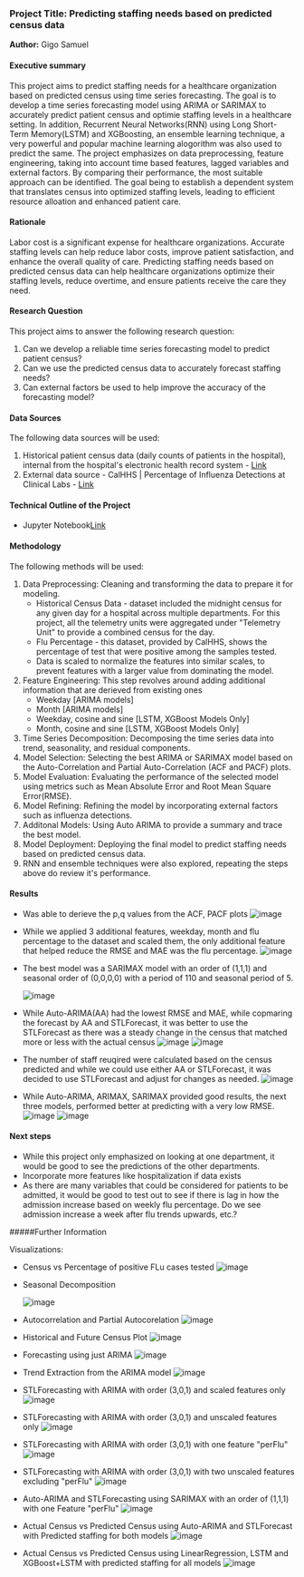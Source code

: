 ### Project Title: Predicting staffing needs based on predicted census data
**Author:** Gigo Samuel

#### Executive summary
This project aims to predict staffing needs for a healthcare organization based on predicted census using time series forecasting. The goal is to develop a time series forecasting model using ARIMA or SARIMAX to accurately predict patient census and optimie staffing levels in a healthcare setting. In addition, Recurrent Neural Networks(RNN) using Long Short-Term Memory(LSTM) and XGBoosting, an ensemble learning technique, a very powerful and popular machine learning alogorithm was also used to predict the same. The project emphasizes on data preprocessing, feature engineering, taking into account time based features, lagged variables and external factors. By comparing their performance, the most suitable approach can be identified. The goal being to establish a dependent system that translates census into optimized staffing levels, leading to efficient resource alloation and enhanced patient care.

#### Rationale
Labor cost is a significant expense for healthcare organizations. Accurate staffing levels can help reduce labor costs, improve patient satisfaction, and enhance the overall quality of care. Predicting staffing needs based on predicted census data can help healthcare organizations optimize their staffing levels, reduce overtime, and ensure patients receive the care they need.

#### Research Question
This project aims to answer the following research question:
1. Can we develop a reliable time series forecasting model to predict patient census?
2. Can we use the predicted census data to accurately forecast staffing needs?
3. Can external factors be used to help improve the accuracy of the forecasting model?


#### Data Sources
The following data sources will be used:
1. Historical patient census data (daily counts of patients in the hospital), internal from the hospital's electronic health record system - [Link](https://github.com/githubgscoder/UCBerkeley_MLAI_Capstone/blob/1eb7a5e079662d5f0cdf0a1334c444457b9d3c4d/data/census.xlsx)
2. External data source - CalHHS | Percentage of Influenza Detections at Clinical Labs - [Link](https://data.chhs.ca.gov/dataset/respiratory-virus-weekly-report/resource/877467c6-ace4-4ccd-9d83-079c8c968d5a)

#### Technical Outline of the Project
- Jupyter Notebook[Link](https://github.com/githubgscoder/UCBerkeley_MLAI_Capstone/blob/5dcab1897fac145b3d39992832bae7181a76b744/Capstone_GS.ipynb)

#### Methodology
The following methods will be used:
1. Data Preprocessing: Cleaning and transforming the data to prepare it for modeling.
   - Historical Census Data - dataset included the midnight census for any given day for a hospital across multiple departments. For this project, all the telemetry units were aggregated under "Telemetry Unit" to provide a combined census for the day.
   - Flu Percentage - this dataset, provided by CalHHS, shows the percentage of test that were positive among the samples tested.
   - Data is scaled to normalize the features into similar scales, to prevent features with a larger value from dominating the model.
2. Feature Engineering: This step revolves around adding additional information that are derieved from existing ones
      -    Weekday [ARIMA models]
      -    Month [ARIMA models]
      -    Weekday, cosine and sine [LSTM, XGBoost Models Only]
      -    Month, cosine and sine [LSTM, XGBoost Models Only]
3. Time Series Decomposition: Decomposing the time series data into trend, seasonality, and residual components.
4. Model Selection: Selecting the best ARIMA or SARIMAX model based on the Auto-Correlation and Partial Auto-Correlation (ACF and PACF) plots.
6. Model Evaluation: Evaluating the performance of the selected model using metrics such as Mean Absolute Error and Root Mean Square Error(RMSE).
7. Model Refining: Refining the model by incorporating external factors such as influenza detections.
8. Additonal Models: Using Auto ARIMA to provide a summary and trace the best model.
9. Model Deployment: Deploying the final model to predict staffing needs based on predicted census data.
10. RNN and ensemble techniques were also explored, repeating the steps above do review it's performance.


#### Results
- Was able to derieve the p,q values from the ACF, PACF plots
      ![image](https://github.com/user-attachments/assets/41c6d8e0-99ab-424a-8b0b-5cb1981e6534)

- While we applied 3 additional features, weekday, month and flu percentage to the dataset and scaled them, the only additional feature that helped reduce the RMSE and MAE was the flu percentage.
      ![image](https://github.com/user-attachments/assets/4cd2701b-cc02-4253-aaa5-35545985f863)

- The best model was a SARIMAX model with an order of (1,1,1) and seasonal order of (0,0,0,0) with a period of 110 and seasonal period of 5.

  ![image](https://github.com/user-attachments/assets/39ba138a-628b-47d0-859b-600b2dcc7c70)

- While Auto-ARIMA(AA) had the lowest RMSE and MAE, while copmaring the forecast by AA and STLForecast, it was better to use the STLForecast as there was a steady change in the census that matched more or less with the actual census
      ![image](https://github.com/user-attachments/assets/d598b592-2949-4055-8aa5-6d5880d601f7)
      ![image](https://github.com/user-attachments/assets/62ccb21e-f7f5-4c6c-8f2b-4b73125876c2)

- The number of staff reuqired were calculated based on the census predicted and while we could use either AA or STLForecast, it was decided to use STLForecast and adjust for changes as needed.
      ![image](https://github.com/user-attachments/assets/38649ccd-6daf-4cfb-9190-4019b03d6c4f)

- While Auto-ARIMA, ARIMAX, SARIMAX provided good results, the next three models, performed better at predicting with a very low RMSE.
        ![image](https://github.com/user-attachments/assets/ccdb985f-36eb-45b0-a313-7020ab90effd)
        ![image](https://github.com/user-attachments/assets/fd1ab9a2-a2fa-4101-a0ce-42c35af7b4e0)






#### Next steps
- While this project only emphasized on looking at one department, it would be good to see the predictions of the other departments.
- Incorporate more features like hospitalization if data exists
- As there are many variables that could be considered for patients to be admitted, it would be good to test out to see if there is lag in how the admission increase based on weekly flu percentage. Do we see admission increase a week after flu trends upwards, etc.?



#####Further Information

Visualizations:

- Census vs Percentage of positive FLu cases tested
  ![image](https://github.com/user-attachments/assets/be1677c0-c3ba-4977-971f-3e6778d19dae)

- Seasonal Decomposition

  ![image](https://github.com/user-attachments/assets/e245f8f0-5c8d-4525-9117-9f546c1387aa)

- Autocorrelation and Partial Autocorelation
  ![image](https://github.com/user-attachments/assets/635f01d9-88cd-4eae-810a-fe3e28d1d8b8)

- Historical and Future Census Plot
  ![image](https://github.com/user-attachments/assets/15e9da01-6c98-407c-916e-76b816a252c2)

- Forecasting using just ARIMA
      ![image](https://github.com/user-attachments/assets/d4b2984c-0f82-4f0a-abaa-afcd3a6f7769)

- Trend Extraction from the ARIMA model
  ![image](https://github.com/user-attachments/assets/c87b5e76-5708-4187-8bfd-c47cc2126a2f)

- STLForecasting with ARIMA with order (3,0,1) and scaled features only
  ![image](https://github.com/user-attachments/assets/44ea47fc-c66c-43be-9ac6-a10818bf2bb3)

- STLForecasting with ARIMA with order (3,0,1) and unscaled features only
  ![image](https://github.com/user-attachments/assets/85074526-d821-4c8c-9936-6ca550ab4ef0)

- STLForecasting with ARIMA with order (3,0,1) with one feature "perFlu"
  ![image](https://github.com/user-attachments/assets/fc6edbca-dd7e-490b-b1f7-e7014d870f0a)

- STLForecasting with ARIMA with order (3,0,1) with two unscaled features excluding "perFlu"
  ![image](https://github.com/user-attachments/assets/b62ea9ed-90e2-44ef-8d9c-471370b2f1c9)

- Auto-ARIMA and STLForecasting using SARIMAX with an order of (1,1,1) with one Feature "perFlu"
  ![image](https://github.com/user-attachments/assets/44e54d6f-dbca-4ced-bc4f-bd372777ea03)

- Actual Census vs Predicted Census using Auto-ARIMA and STLForecast with Predicted staffing for both models
  ![image](https://github.com/user-attachments/assets/fda7650d-e03a-46ba-8a01-c3727798d713)

- Actual Census vs Predicted Census using LinearRegression, LSTM and XGBoost+LSTM with predicted staffing for all models
  ![image](https://github.com/user-attachments/assets/a17b199c-5313-44dd-ad2a-2cfae46cdcf9)








